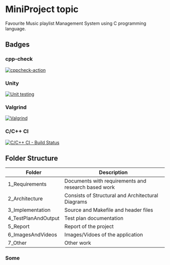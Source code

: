 # MiniProject topic
Favourite Music playlist Management System using C programming language.

## Badges

### cpp-check             
[![cppcheck-action](https://github.com/smritipillai/MiniProject/actions/workflows/cppcheck.yml/badge.svg)](https://github.com/smritipillai/MiniProject/actions/workflows/cppcheck.yml)

### Unity
[![Unit testing](https://github.com/smritipillai/MiniProject/actions/workflows/unit-test.yml/badge.svg)](https://github.com/smritipillai/MiniProject/actions/workflows/unit-test.yml) 

### Valgrind
[![Valgrind](https://github.com/smritipillai/MiniProject/actions/workflows/Valgrind.yml/badge.svg)](https://github.com/smritipillai/MiniProject/actions/workflows/Valgrind.yml)  

### C/C++ CI 
[![C/C++ CI - Build Status](https://github.com/smritipillai/MiniProject/actions/workflows/c-cpp.yml/badge.svg)](https://github.com/smritipillai/MiniProject/actions/workflows/c-cpp.yml)

## Folder Structure

| Folder | Description |
|--------|-------------|
|1_Requirements| Documents with requirements and research based work|
|2_Architecture| Consists of Structural and Architectural Diagrams |
|3_Implementation| Source and Makefile and header files |
|4_TestPlanAndOutput| Test plan documentation |
|5_Report | Report of the project |
|6_ImagesAndVideos| Images/Vidoes of the application |
|7_Other| Other work |

### Some 
